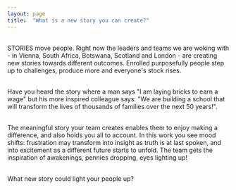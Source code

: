 ```yaml
---
layout: page
title:  "What is a new story you can create?"
---
```


<br>
STORIES move people. Right now the leaders and teams we are woking with - in Vienna, South Africa, Botswana, Scotland and London - are creating new stories towards different outcomes. Enrolled purposefully people step up to challenges, produce more and everyone's stock rises.<br><br>

Have you heard the story where a man says "I am laying bricks to earn a wage" but his more inspired colleague says: "We are building a school that will transform the lives of thousands of families over the next 50 years!".<br><br>

The meaningful story your team creates enables them to enjoy making a difference, and also holds you all to account. In this work you see mood shifts: frustration may transform into insight as truth is at last spoken, and into excitement as a different future starts to unfold. The team gets the inspiration of awakenings, pennies dropping, eyes lighting up!<br><br>

What new story could light your people up?